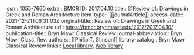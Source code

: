 issn:: 1055-7660
extra:: BMCR ID: 2017.04.10
title:: @Review of: Drawings in Greek and Roman Architecture
item-type:: [[journalArticle]]
access-date:: 2021-12-21T06:31:03Z
original-title:: Review of: Drawings in Greek and Roman Architecture
url:: https://bmcr.brynmawr.edu/2017/2017.04.10/
publication-title:: Bryn Mawr Classical Review
journal-abbreviation:: Bryn Mawr Class. Rev.
authors:: [[Philip T. Stinson]]
library-catalog:: Bryn Mawr Classical Review
links:: [Local library](zotero://select/library/items/CRJVBN6W), [Web library](https://www.zotero.org/users/6520516/items/CRJVBN6W)

